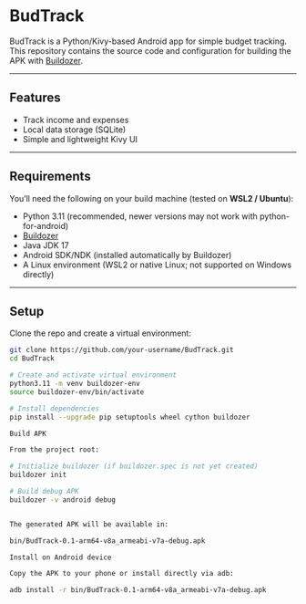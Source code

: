 # BudTrack

BudTrack is a Python/Kivy-based Android app for simple budget tracking.  
This repository contains the source code and configuration for building the APK with [Buildozer](https://github.com/kivy/buildozer).

---

## Features
- Track income and expenses
- Local data storage (SQLite)
- Simple and lightweight Kivy UI

---

## Requirements

You’ll need the following on your build machine (tested on **WSL2 / Ubuntu**):

- Python 3.11 (recommended, newer versions may not work with python-for-android)
- [Buildozer](https://github.com/kivy/buildozer)
- Java JDK 17
- Android SDK/NDK (installed automatically by Buildozer)
- A Linux environment (WSL2 or native Linux; not supported on Windows directly)

---

## Setup

Clone the repo and create a virtual environment:

```bash
git clone https://github.com/your-username/BudTrack.git
cd BudTrack

# Create and activate virtual environment
python3.11 -m venv buildozer-env
source buildozer-env/bin/activate

# Install dependencies
pip install --upgrade pip setuptools wheel cython buildozer

Build APK

From the project root:

# Initialize buildozer (if buildozer.spec is not yet created)
buildozer init

# Build debug APK
buildozer -v android debug


The generated APK will be available in:

bin/BudTrack-0.1-arm64-v8a_armeabi-v7a-debug.apk

Install on Android device

Copy the APK to your phone or install directly via adb:

adb install -r bin/BudTrack-0.1-arm64-v8a_armeabi-v7a-debug.apk
